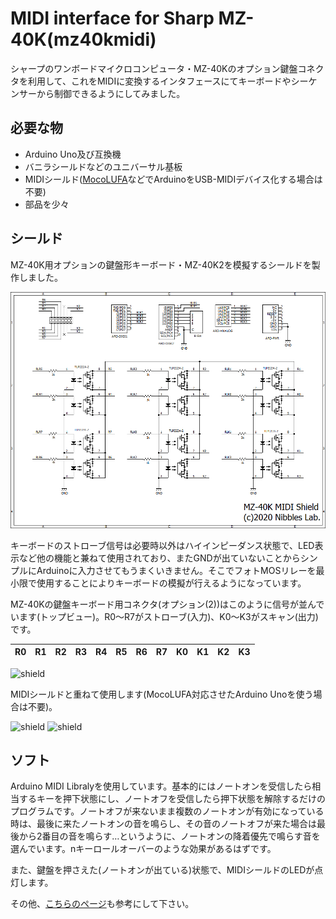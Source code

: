 # MIDI interface for Sharp MZ-40K(mz40kmidi)
シャープのワンボードマイクロコンピュータ・MZ-40Kのオプション鍵盤コネクタを利用して、これをMIDIに変換するインタフェースにてキーボードやシーケンサーから制御できるようにしてみました。
## 必要な物
- Arduino Uno及び互換機
- バニラシールドなどのユニバーサル基板
- MIDIシールド([MocoLUFA](http://morecatlab.akiba.coocan.jp/lab/index.php/aruino/midi-firmware-for-arduino-uno-moco/)などでArduinoをUSB-MIDIデバイス化する場合は不要)
- 部品を少々
## シールド
MZ-40K用オプションの鍵盤形キーボード・MZ-40K2を模擬するシールドを製作しました。

![shield](https://github.com/NibblesLab/mz40kmidi/blob/master/mz40kmidi.PNG)

キーボードのストローブ信号は必要時以外はハイインピーダンス状態で、LED表示など他の機能と兼ねて使用されており、またGNDが出ていないことからシンプルにArduinoに入力させてもうまくいきません。そこでフォトMOSリレーを最小限で使用することによりキーボードの模擬が行えるようになっています。

MZ-40Kの鍵盤キーボード用コネクタ(オプション(2))はこのように信号が並んでいます(トップビュー)。R0～R7がストローブ(入力)、K0～K3がスキャン(出力)です。

|R0|R1|R2|R3|R4|R5|R6|R7|K0|K1|K2|K3|
|:-:|:-:|:-:|:-:|:-:|:-:|:-:|:-:|:-:|:-:|:-:|:-:|

![shield](http://retropc.net/ohishi/museum/mz40kmidi_1.jpg)

MIDIシールドと重ねて使用します(MocoLUFA対応させたArduino Unoを使う場合は不要)。

![shield](http://retropc.net/ohishi/museum/mz40kmidi_2.jpg)
![shield](http://retropc.net/ohishi/museum/mz40kmidi_3.jpg)

## ソフト
Arduino MIDI Libralyを使用しています。基本的にはノートオンを受信したら相当するキーを押下状態にし、ノートオフを受信したら押下状態を解除するだけのプログラムです。ノートオフが来ないまま複数のノートオンが有効になっている時は、最後に来たノートオンの音を鳴らし、その音のノートオフが来た場合は最後から2番目の音を鳴らす…というように、ノートオンの降着優先で鳴らす音を選んでいます。nキーロールオーバーのような効果があるはずです。

また、鍵盤を押さえた(ノートオンが出ている)状態で、MIDIシールドのLEDが点灯します。

その他、[こちらのページ](http://retropc.net/ohishi/museum/mz40k2.htm)も参考にして下さい。
